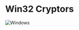 
# Win32 Cryptors
![Windows](https://img.shields.io/badge/Windows-0078D6?style=for-the-badge&logo=windows&logoColor=white)
